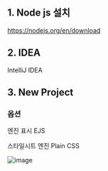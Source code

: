 
## 1. Node js 설치

https://nodejs.org/en/download

## 2. IDEA

IntelliJ IDEA

## 3. New Project

### 옵션 

엔진 표시 EJS

스타일시트 엔진 Plain CSS

![image](https://github.com/LeeJaeYong02/WebSocketOmok/assets/66985977/f69ca1ef-117f-447a-a70f-1410f49339ce)


